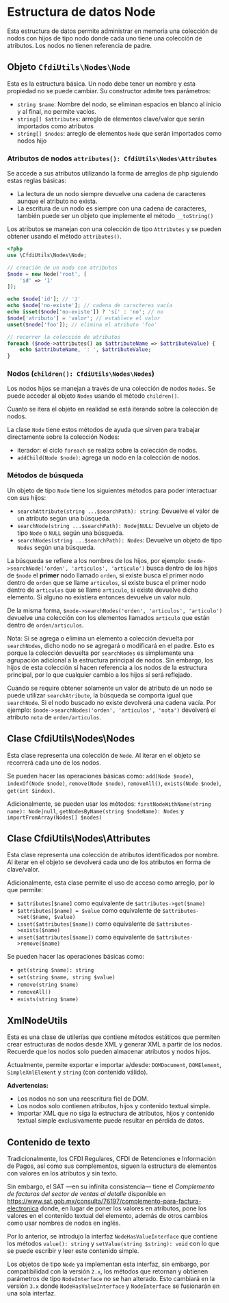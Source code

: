 # Estructura de datos Node

Esta estructura de datos permite administrar en memoria una colección de nodos con hijos de tipo nodo
donde cada uno tiene una colección de atributos. Los nodos no tienen referencia de padre.


## Objeto `CfdiUtils\Nodes\Node`

Esta es la estructura básica. Un nodo debe tener un nombre y esta propiedad no se puede cambiar.
Su constructor admite tres parámetros:

- `string $name`: Nombre del nodo, se eliminan espacios en blanco al inicio y al final, no permite vacíos.
- `string[] $attributes`: arreglo de elementos clave/valor que serán importados como atributos
- `string[] $nodes`: arreglo de elementos `Node` que serán importados como nodos hijo


### Atributos de nodos `attributes(): CfdiUtils\Nodes\Attributes`

Se accede a sus atributos utilizando la forma de arreglos de php siguiendo estas reglas básicas:

- La lectura de un nodo siempre devuelve una cadena de caracteres aunque el atributo no exista.
- La escritura de un nodo es siempre con una cadena de caracteres, también puede ser un objeto
  que implemente el método `__toString()`

Los atributos se manejan con una colección de tipo `Attributes` y se pueden obtener usando el método
`attributes()`.

```php
<?php
use \CfdiUtils\Nodes\Node;

// creación de un nodo con atributos
$node = new Node('root', [
    'id' => '1'
]);

echo $node['id']; // '1'
echo $node['no-existe']; // cadena de caracteres vacía
echo isset($node['no-existe']) ? 'sí' : 'no'; // no
$node['atributo'] = 'valor'; // establece el valor
unset($node['foo']); // elimina el atributo 'foo'

// recorrer la colección de atributos
foreach ($node->attributes() as $attributeName => $attributeValue) {
    echo $attributeName, ': ', $attributeValue;
}
```


### Nodos (`children(): CfdiUtils\Nodes\Nodes`)

Los nodos hijos se manejan a través de una colección de nodos `Nodes`.
Se puede acceder al objeto `Nodes` usando el método `children()`.

Cuanto se itera el objeto en realidad se está iterando sobre la colección de nodos.

La clase `Node` tiene estos métodos de ayuda que sirven para trabajar directamente sobre la colección Nodes:

- iterador: el ciclo `foreach` se realiza sobre la colección de nodos.
- `addChild(Node $node)`: agrega un nodo en la colección de nodos.


### Métodos de búsqueda

Un objeto de tipo `Node` tiene los siguientes métodos para poder interactuar con sus hijos:

- `searchAttribute(string ...$searchPath): string`: Devuelve el valor de un atributo según una búsqueda.
- `searchNode(string ...$searchPath): Node|NULL`: Devuelve un objeto de tipo `Node` o `NULL` según una búsqueda.
- `searchNodes(string ...$searchPath): Nodes`: Devuelve un objeto de tipo `Nodes` según una búsqueda.

La búsqueda se refiere a los nombres de los hijos, por ejemplo:
`$node->searchNode('orden', 'articulos', 'articulo')`
busca dentro de los hijos de `$node` el **primer** nodo llamado `orden`,
si existe busca el primer nodo dentro de `orden` que se llame `articulos`,
si existe busca el primer nodo dentro de `articulos` que se llame `articulo`,
si existe devuelve dicho elemento.
Si alguno no existiera entonces devuelve un valor nulo.

De la misma forma, `$node->searchNodes('orden', 'articulos', 'articulo')` devuelve una colección
con los elementos llamados `articulo` que están dentro de `orden/articulos`.

Nota: Si se agrega o elimina un elemento a colección devuelta por `searchNodes`, dicho nodo no se agregará o modificará en el padre.
Esto es porque la colección devuelta por `searchNodes` es simplemente una agrupación adicional a la estructura principal
de nodos. Sin embargo, los hijos de esta colección sí hacen referencia a los nodos de la estructura principal,
por lo que cualquier cambio a los hijos sí será reflejado.

Cuando se require obtener solamente un valor de atributo de un nodo se puede utilizar `searchAtribute`,
la búsqueda se comporta igual que `searchNode`. Si el nodo buscado no existe devolverá una cadena vacía.
Por ejemplo: `$node->searchNodes('orden', 'articulos', 'nota')` devolverá el atributo `nota` de `orden/articulos`.


## Clase CfdiUtils\Nodes\Nodes

Esta clase representa una colección de `Node`. Al iterar en el objeto se recorrerá cada uno de los nodos.

Se pueden hacer las operaciones básicas como:
`add(Node $node)`,
`indexOf(Node $node)`,
`remove(Node $node)`,
`removeAll()`,
`exists(Node $node)`,
`get(int $index)`.

Adicionalmente, se pueden usar los métodos:
`firstNodeWithName(string name): Node|null`,
`getNodesByName(string $nodeName): Nodes` y
`importFromArray(Nodes[] $nodes)`


## Clase CfdiUtils\Nodes\Attributes

Esta clase representa una colección de atributos identificados por nombre.
Al iterar en el objeto se devolverá cada uno de los atributos en forma de clave/valor.

Adicionalmente, esta clase permite el uso de acceso como arreglo, por lo que permite:

- `$attributes[$name]` como equivalente de `$attributes->get($name)`
- `$attributes[$name] = $value` como equivalente de `$attributes->set($name, $value)`
- `isset($attributes[$name])` como equivalente de `$attributes->exists($name)`
- `unset($attributes[$name])` como equivalente de `$attributes->remove($name)`

Se pueden hacer las operaciones básicas como:

- `get(string $name): string`
- `set(string $name, string $value)`
- `remove(string $name)`
- `removeAll()`
- `exists(string $name)`


## XmlNodeUtils

Esta es una clase de utilerías que contiene métodos estáticos que permiten crear estructuras de nodos desde XML
y generar XML a partir de los nodos. Recuerde que los nodos solo pueden almacenar atributos y nodos hijos.

Actualmente, permite exportar e importar a/desde: `DOMDocument`, `DOMElement`, `SimpleXmlElement` y `string` (con contenido válido).

**Advertencias:**

- Los nodos no son una reescritura fiel de DOM.
- Los nodos solo contienen atributos, hijos y contenido textual simple.
- Importar XML que no siga la estructura de atributos, hijos y contenido textual simple exclusivamente puede resultar en pérdida de datos.

## Contenido de texto

Tradicionalmente, los CFDI Regulares, CFDI de Retenciones e Información de Pagos, así como sus complementos,
siguen la estructura de elementos con valores en los atributos y sin texto.

Sin embargo, el SAT —en su infinita consistencia— tiene el *Complemento de facturas del sector de ventas al detalle*
disponible en <https://www.sat.gob.mx/consulta/76197/complemento-para-factura-electronica> donde, en lugar de poner
los valores en atributos, pone los valores en el contenido textual del elemento, además de otros cambios como usar
nombres de nodos en inglés.

Por lo anterior, se introdujo la interfaz `NodeHasValueInterface` que contiene los métodos `value(): string` y
`setValue(string $string): void` con lo que se puede escribir y leer este contenido simple.

Los objetos de tipo `Node` ya implementan esta interfaz, sin embargo, por compatibilidad con la versión `2.x`,
los métodos que retornan y obtienen parámetros de tipo `NodeInterface` no se han alterado.
Esto cambiará en la versión `3.x` donde `NodeHasValueInterface` y `NodeInterface` se fusionarán en una sola interfaz.
